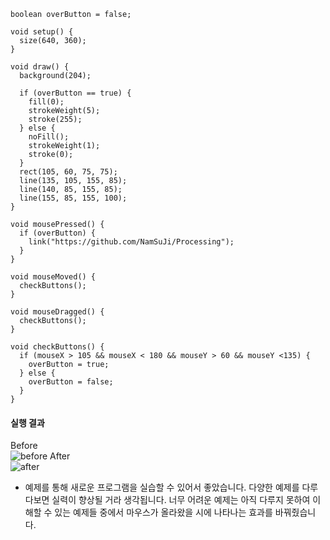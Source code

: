 ```
boolean overButton = false;

void setup() {
  size(640, 360);
}

void draw() {
  background(204);

  if (overButton == true) {
    fill(0);
    strokeWeight(5);
    stroke(255);
  } else {
    noFill();
    strokeWeight(1);
    stroke(0);
  }
  rect(105, 60, 75, 75);
  line(135, 105, 155, 85);
  line(140, 85, 155, 85);
  line(155, 85, 155, 100);
}

void mousePressed() {
  if (overButton) { 
    link("https://github.com/NamSuJi/Processing");
  }
}

void mouseMoved() { 
  checkButtons(); 
}
  
void mouseDragged() {
  checkButtons(); 
}

void checkButtons() {
  if (mouseX > 105 && mouseX < 180 && mouseY > 60 && mouseY <135) {
    overButton = true;   
  } else {
    overButton = false;
  }
}
```
#### 실행 결과
Before  
![before](https://user-images.githubusercontent.com/52815908/78014111-6c693b80-7382-11ea-8a08-d9b9c9df9260.JPG)
After  
![after](https://user-images.githubusercontent.com/52815908/78014108-6b380e80-7382-11ea-8b44-79002f3b8c8b.JPG)

* 예제를 통해 새로운 프로그램을 실습할 수 있어서 좋았습니다. 다양한 예제를 다루다보면 실력이 향상될 거라 생각됩니다. 너무 어려운 예제는 아직 다루지 못하여 이해할 수 있는 예제들 중에서 마우스가 올라왔을 시에 나타나는 효과를 바꿔줬습니다.
